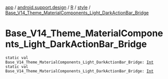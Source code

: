 [app](../../../index.md) / [android.support.design](../../index.md) / [R](../index.md) / [style](index.md) / [Base_V14_Theme_MaterialComponents_Light_DarkActionBar_Bridge](./-base_-v14_-theme_-material-components_-light_-dark-action-bar_-bridge.md)

# Base_V14_Theme_MaterialComponents_Light_DarkActionBar_Bridge

`static val Base_V14_Theme_MaterialComponents_Light_DarkActionBar_Bridge: `[`Int`](https://kotlinlang.org/api/latest/jvm/stdlib/kotlin/-int/index.html)
`static val Base_V14_Theme_MaterialComponents_Light_DarkActionBar_Bridge: `[`Int`](https://kotlinlang.org/api/latest/jvm/stdlib/kotlin/-int/index.html)